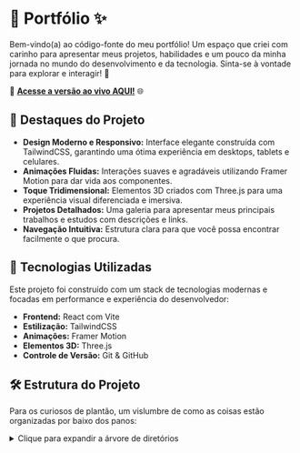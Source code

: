 # 🎨 Portfólio ✨

Bem-vindo(a) ao código-fonte do meu portfólio! Um espaço que criei com carinho para apresentar meus projetos, habilidades e um pouco da minha jornada no mundo do desenvolvimento e da tecnologia. Sinta-se à vontade para explorar e interagir! 🚀

🔗 **[Acesse a versão ao vivo AQUI!](https://portfoliomislawislaine.vercel.app)** 🌐

## 🌟 Destaques do Projeto

* **Design Moderno e Responsivo:** Interface elegante construída com TailwindCSS, garantindo uma ótima experiência em desktops, tablets e celulares.
* **Animações Fluidas:** Interações suaves e agradáveis utilizando Framer Motion para dar vida aos componentes.
* **Toque Tridimensional:** Elementos 3D criados com Three.js para uma experiência visual diferenciada e imersiva.
* **Projetos Detalhados:** Uma galeria para apresentar meus principais trabalhos e estudos com descrições e links.
* **Navegação Intuitiva:** Estrutura clara para que você possa encontrar facilmente o que procura.

## 🚀 Tecnologias Utilizadas

Este projeto foi construído com um stack de tecnologias modernas e focadas em performance e experiência do desenvolvedor:

* **Frontend:** React com Vite
* **Estilização:** TailwindCSS
* **Animações:** Framer Motion
* **Elementos 3D:** Three.js
* **Controle de Versão:** Git & GitHub

## 🛠️ Estrutura do Projeto

Para os curiosos de plantão, um vislumbre de como as coisas estão organizadas por baixo dos panos:

<details>
  <summary>Clique para expandir a árvore de diretórios</summary>

```bash
📁 portfolio/
├── 📁 public/
│ ├── 📁 assets/
│ │ ├── 📁 logos/ # Ícones de tecnologias (.svg, .png)
│ │ ├── 📁 projects/ # Screenshots/capturas de projetos
│ │ ├── 📁 socials/ # Ícones de redes sociais
│ │ └── (outras imagens complementares) # Imagens complementares soltas aqui
│ ├── 📁 models/ # Modelos 3D 
│ └── 🎯 favicon.ico # Ícone do site
│
├── 📁 src/
│ ├── 📁 components/ # Componentes reutilizáveis
│ │ ├── 🧩 OrbitingCircles.jsx # Efeito orbital
│ │ ├── 🧩 Project.jsx # Card de projetos
│ │ └── ... (outros componentes)
│ │
│ ├── 📁 constants/ # Dados estáticos
│ │ ├── 📄 index.js # Lista de projetos, sociais, experiências, etc.
│ │
│ ├── 📁 sections/ # Seções da página
│ │ ├── 🏗️ Hero.jsx # Seção inicial
│ │ ├── 🏗️ Projects.jsx # Seção de projetos
│ │ └── ... (outras seções)
│ │
│ ├── 📄 app.jsx # Componente raiz
│ ├── 📄 main.jsx # Ponto de entrada
│ └── 📄 index.css # Estilos globais
│
├── 📄 .gitignore # Arquivos ignorados pelo Git
├── 📄 .npmrc # Configurações do NPM
├── 📄 index.html # Template HTML principal
├── 📄 package-lock.json # Versões exatas de dependências
├── 📄 package.json # Metadados e scripts do projeto
├── 📄 README.md # Documentação do projeto
├── 📄 tailwind.config.js # Configuração do TailwindCSS
└── 📄 vite.config.js # Configuração do Vite
```
</details>

